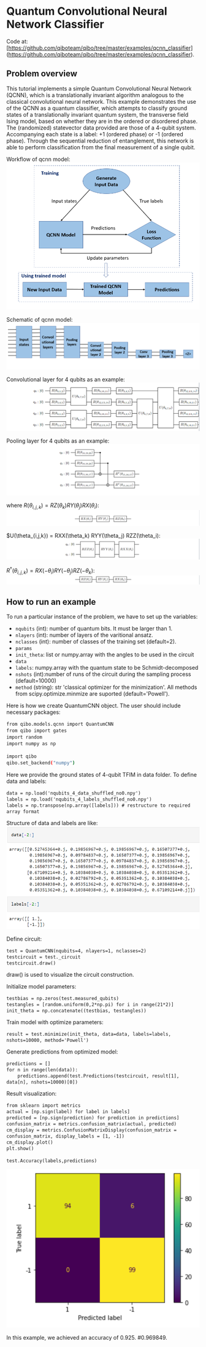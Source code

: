 # Quantum Convolutional Neural Network Classifier

Code at: [https://github.com/qiboteam/qibo/tree/master/examples/qcnn_classifier]
(https://github.com/qiboteam/qibo/tree/master/examples/qcnn_classifier).

## Problem overview
This tutorial implements a simple Quantum Convolutional Neural Network (QCNN), which is a translationally invariant algorithm analogous to the classical convolutional neural network. This example demonstrates the use of the QCNN as a quantum classifier, which attempts to classify ground states of a translationally invariant quantum system, the transverse field Ising model, based on whether they are in the ordered or disordered phase. The (randomized) statevector data provided are those of a 4-qubit system. Accompanying each state is a label: +1 (ordered phase) or -1 (ordered phase).
Through the sequential reduction of entanglement, this network is able to perform classification from the final measurement of a single qubit.

Workflow of qcnn model:
![workflow](images/workflow.PNG)

Schematic of qcnn model:
![schematic](images/structure.PNG)

Convolutional layer for 4 qubits as an example:
![convolution](images/convolution_4qubits.PNG)

Pooling layer for 4 qubits as an example:
![pooling](images/pooling_4qubits.PNG)

where $R(\theta_{i,j,k}) = RZ(\theta_k) RY(\theta_j) RX(\theta_i)$: 
![R](images/RxRyRz.PNG)

$U(\theta_{i,j,k}) = RXX(\theta_k) RYY(\theta_j) RZZ(\theta_i):
![U](images/U.PNG)

$R^{\dagger}(\theta_{i,j,k}) = RX(-\theta_i) RY(-\theta_j) RZ(-\theta_k)$:
![RT](images/RT.PNG)


## How to run an example
To run a particular instance of the problem, we have to set up the variables:
- `nqubits` (int): number of quantum bits. It must be larger than 1. 
- `nlayers` (int): number of layers of the varitional ansatz.
- `nclasses` (int): number of classes of the training set (default=2).
- `params`
- `init_theta`: list or numpy.array with the angles to be used in the circuit
- `data`
- `labels`: numpy.array with the quantum state to be Schmidt-decomposed
- `nshots` (int):number of runs of the circuit during the sampling process (default=10000)
- `method` (string): str 'classical optimizer for the minimization'. All methods from scipy.optimize.minmize are suported (default='Powell').

Here is how we create QuantumCNN object. The user should include necessary packages:

```bash
from qibo.models.qcnn import QuantumCNN
from qibo import gates
import random
import numpy as np

import qibo
qibo.set_backend("numpy")
```

Here we provide the ground states of 4-qubit TFIM in data folder. To define data and labels:

```
data = np.load('nqubits_4_data_shuffled_no0.npy')
labels = np.load('nqubits_4_labels_shuffled_no0.npy')
labels = np.transpose(np.array([labels])) # restructure to required array format
```

Structure of data and labels are like:
![data_labels](images/data_labels.PNG)


Define circuit:
```
test = QuantumCNN(nqubits=4, nlayers=1, nclasses=2)
testcircuit = test._circuit
testcircuit.draw()
```
draw() is used to visualize the circuit construction.

Initialize model parameters:
```
testbias = np.zeros(test.measured_qubits)
testangles = [random.uniform(0,2*np.pi) for i in range(21*2)]
init_theta = np.concatenate((testbias, testangles))
```
Train model with optimize parameters:
```
result = test.minimize(init_theta, data=data, labels=labels, nshots=10000, method='Powell')
```

Generate predictions from optimized model:
```
predictions = []
for n in range(len(data)):
    predictions.append(test.Predictions(testcircuit, result[1], data[n], nshots=10000)[0])
```

Result visualization:
```
from sklearn import metrics
actual = [np.sign(label) for label in labels]
predicted = [np.sign(prediction) for prediction in predictions]
confusion_matrix = metrics.confusion_matrix(actual, predicted)
cm_display = metrics.ConfusionMatrixDisplay(confusion_matrix = confusion_matrix, display_labels = [1, -1])
cm_display.plot()
plt.show()

test.Accuracy(labels,predictions)
```
![result](images/result_confusion_matrix.PNG)

In this example, we achieved an accuracy of 0.925. #0.969849.
